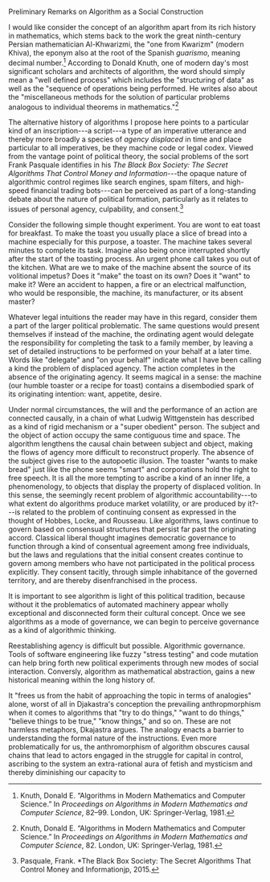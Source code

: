 Preliminary Remarks on Algorithm as a Social Construction

I would like consider the concept of an algorithm apart from its rich history
in mathematics, which stems back to the work the great ninth-century Persian
mathematician Al-Khwarizmi, the "one from Kwarizm" (modern Khiva), the eponym
also at the root of the Spanish *guarismo*, meaning decimal number.[^1]
According to Donald Knuth, one of modern day's most significant scholars and
architects of algorithm, the word should simply mean a "well defined process"
which includes the "structuring of data" as well as the "sequence of
operations being performed. He writes also about the "miscellaneous methods
for the solution of particular problems analogous to individual theorems in
mathematics."[^2]

The alternative history of algorithms I propose here points to a particular
kind of an inscription---a script---a type of an imperative utterance and
thereby more broadly a species of *agency displaced* in time and place
particular to all imperatives, be they machine code or legal codex. Viewed
from the vantage point of political theory, the social problems of the sort
Frank Pasquale identifies in his *The Black Box Society: The Secret Algorithms
That Control Money and Information*---the opaque nature of algorithmic control
regimes like search engines, spam filters, and high-speed financial trading
bots---can be perceived as part of a long-standing debate about the nature of
political formation, particularly as it relates to issues of personal agency,
culpability, and consent.[^3]

Consider the following simple thought experiment. You are wont to eat toast
for breakfast. To make the toast you usually place a slice of bread into a
machine especially for this purpose, a toaster. The machine takes several
minutes to complete its task. Imagine also being once interrupted shortly
after the start of the toasting process. An urgent phone call takes you out of
the kitchen. What are we to make of the machine absent the source of its
volitional impetus? Does it "make" the toast on its own? Does it "want" to
make it? Were an accident to happen, a fire or an electrical malfunction, who
would be responsible, the machine, its manufacturer, or its absent master?

Whatever legal intuitions the reader may have in this regard, consider them a
part of the larger political problematic. The same questions would present
themselves if instead of the machine, the ordinating agent would delegate the
responsibility for completing the task to a family member, by leaving a set of
detailed instructions to be performed on your behalf at a later time. Words
like "delegate" and "on your behalf" indicate what I have been calling a kind
the problem of displaced agency. The action completes in the absence of the
originating agency. It seems magical in a sense: the machine (our humble
toaster or a recipe for toast) contains a disembodied spark of its originating
intention: want, appetite, desire.

Under normal circumstances, the will and the performance of an action are
connected causally, in a chain of what Ludwig Wittgenstein has described as a
kind of rigid mechanism or a "super obedient" person. The subject and the
object of action occupy the same contiguous time and space. The algorithm
lengthens the causal chain between subject and object, making the flows of
agency more difficult to reconstruct properly. The absence of the subject
gives rise to the autopoetic illusion. The toaster "wants to make bread" just
like the phone seems "smart" and corporations hold the right to free speech.
It is all the more tempting to ascribe a kind of an inner life, a
phenomenology, to objects that display the property of displaced volition. In
this sense, the seemingly recent problem of algorithmic accountability---to
what extent do algorithms produce market volatility, or are produced by
it?---is related to the problem of continuing consent as expressed in the
thought of Hobbes, Locke, and Rousseau. Like algorithms, laws continue to
govern based on consensual structures that persist far past the originating
accord. Classical liberal thought imagines democratic governance to function
through a kind of consentual agreement among free individuals, but the laws
and regulations that the initial consent creates continue to govern among
members who have not participated in the political process explicitly. They
consent tacitly, through simple inhabitance of the governed territory, and are
thereby disenfranchised in the process.

It is important to see algorithm is light of this political tradition, because
without it the problematics of automated machinery appear wholly exceptional
and disconnected form their cultural concept. Once we see algorithms as a mode
of governance, we can begin to perceive governance as a kind of algorithmic
thinking.

Reestablishing agency is difficult but possible.
Algorithmic governance. Tools of software engineering like fuzzy "stress
testing" and code mutation can help bring forth new political experiments
through new modes of social interaction. Conversly, algorithm as mathematical
abstraction, gains a new historical meaning within the long history of.

It "frees us from the habit of approaching the topic in terms of analogies"
alone, worst of all in Djakastra's conception the prevailing anthropmorphism
when it comes to algorithms that "try to do things," "want to do things,"
"believe things to be true," "know things," and so on. These are not harmless
metaphors, Dkajastra argues. The analogy enacts a barrier to understanding the
formal nature of the instructions. Even more problematically for us, the
anthromorphism of algorithm obscures causal chains that lead to actors engaged
in the struggle for capital in control, ascribing to the system an
extra-rational aura of fetish and mysticism and thereby diminishing our
capacity to 

[^1]: Knuth, Donald E. “Algorithms in Modern Mathematics and Computer
Science.” In *Proceedings on Algorithms in Modern Mathematics and Computer
Science*, 82–99. London, UK: Springer-Verlag, 1981.

[^2]: Knuth, Donald E. “Algorithms in Modern Mathematics and Computer
Science.” In *Proceedings on Algorithms in Modern Mathematics and Computer
Science*, 82. London, UK: Springer-Verlag, 1981.

[^3]: Pasquale, Frank. *The Black Box Society: The Secret Algorithms That
Control Money and Informationjp, 2015.

[^3]: Pasquale, Frank. *The Black Box Society: The Secret Algorithms That Control
Money and Information.* Cambridge, Mass: Harvard University Press, 2015.

[^4]: Hayles, N. Katherine. “Cognition Everywhere: The Rise of the Cognitive
Nonconscious and the Costs of Consciousness.” *New Literary History New
Literary History* 45, no. 2 (2014): 199–220.
